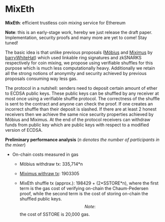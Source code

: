 # MixEth
**MixEth**: efficient trustless coin mixing service for Ethereum

**Note**: this is an early-stage work, hereby we just release the draft paper. Implementation, security proofs and many more are yet to come! Stay tuned!

The basic idea is that unlike previous proposals ([Möbius](https://eprint.iacr.org/2017/881.pdf) and [Miximus](https://github.com/barryWhiteHat/miximus) by [barryWhiteHat](https://github.com/barryWhiteHat)) which used linkable ring signatures and zkSNARKS respectively for coin mixing, we propose using verifiable shuffles for this purpose which is much less computationally heavy. Additionally we retain all the strong notions of anonymity and security achieved by previous proposals consuming way less gas.

The protocol in a nutshell: senders need to deposit certain amount of ether to ECDSA public keys. These public keys can be shuffled by any receiver at most once using a verifiable shuffle protocol. The correctness of the shuffle is sent to the contract and anyone can check the proof. If one creates an incorrect shuffle than their deposit is slashed. If there are at least 2 honest receivers then we achieve the same nice security properties achieved by Möbius and Miximus. At the end of the protocol receivers can withdraw funds from public key which are public keys with respect to a modified version of ECDSA.

**Preliminary performance analysis** (_n denotes the number of participants in the mixer_)

* On-chain costs measured in gas
    
    * Möbius withdraw tx: 335,714\*n 

    * [Miximus withraw tx](https://www.reddit.com/r/ethereum/comments/8ss53z/miximus_zksnark_based_anonymous_transactions_is/): 1903305

    * MixEth shuffle tx (approx.):  198429 + (2\*SSTORE\*n), where the first term is the gas cost of verifying on-chain the Chaum-Pedersen proof, while the second term is the cost of storing on-chain the shuffled public keys. $$Note:$$ the cost of SSTORE is 20,000 gas.   
